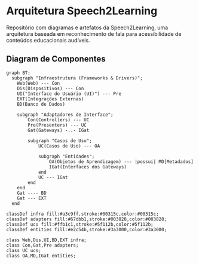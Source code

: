 # Arquitetura Speech2Learning

Repositório com diagramas e artefatos da Speech2Learning, uma arquitetura baseada em reconhecimento de fala para acessibilidade de conteúdos educacionais audíveis.

## Diagram de Componentes

```mermaid
graph BT;
  subgraph "Infraestrutura (Frameworks & Drivers)";
    Web(Web) --- Con
    Dis(Dispositivos) --- Con
    UI("Interface do Usuário (UI)") --- Pre
    EXT(Integrações Externas)
    BD(Banco de Dados)

    subgraph "Adaptadores de Interface";
        Con(Controllers) --- UC
        Pre(Presenters) --- UC
        Gat(Gateways) -..- IGat

        subgraph "Casos de Uso";
            UC(Casos de Uso) --- OA

            subgraph "Entidades";
                OA(Objetos de Aprendizagem) --- |possui| MD[Metadados]
                IGat(Interfaces dos Gateways)
            end
            UC --- IGat
        end
    end
    Gat ---- BD
    Gat --- EXT
  end

classDef infra fill:#a3c9ff,stroke:#00315c,color:#00315c;
classDef adapters fill:#67dbb1,stroke:#003828,color:#003828;
classDef ucs fill:#ffb1c1,stroke:#5f112b,color:#5f112b;
classDef entities fill:#e2c54b,stroke:#3a3000,color:#3a3000;

class Web,Dis,UI,BD,EXT infra;
class Con,Gat,Pre adapters;
class UC ucs;
class OA,MD,IGat entities;
```
